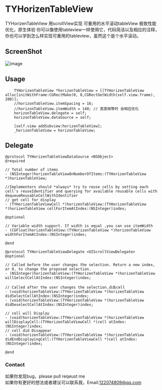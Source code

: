 # TYHorizenTableView
TYHorizenTableView   用scrollView实现 可重用的水平滚动tableView 极致性能优化，原生体验
你可以像使用tableview一样使用它，代码简洁以及相应的注释，你也可以学到怎么样实现可重用的tableview，虽然这个是个水平滚动。

## ScreenShot

![image](https://raw.githubusercontent.com/12207480/TYHorizenTableView/master/screenshot/horizenTableView.gif)


## Usage

```objc
    TYHorizenTableView *horizonTableView = [[TYHorizenTableView alloc]initWithFrame:CGRectMake(0, 0,CGRectGetWidth(self.view.frame), 200)];
    //horizonTableView.itemSpacing = 16;
    //horizonTableView.itemWidth = 140; // 宽度相等时 会相应优化
    horizonTableView.delegate = self;
    horizonTableView.dataSource = self;
    
    [self.view addSubview:horizonTableView];
    _horizonTableView = horizonTableView;
```

## Delegate

```objc
@protocol TYHorizenTableViewDataSource <NSObject>
@required

// Total number of items
- (NSInteger)horizenTableViewOnNumberOfItems:(TYHorizenTableView *)horizenTableView;

//Implementers should *always* try to reuse cells by setting each cell's reuseIdentifier and querying for available reusable cells with dequeueReusableCellWithIdentifier
// get cell for display
- (TYHorizenTableViewCell *)horizenTableView:(TYHorizenTableView *)horizenTableView cellForItemAtIndex:(NSInteger)index;

@optional

// Variable width support. If width is equal ,you can use itemWidth
- (CGFloat)horizenTableView:(TYHorizenTableView *)horizenTableView widthForItemAtIndex:(NSInteger)index;

@end

@protocol TYHorizenTableViewDelegate <UIScrollViewDelegate>
@optional

// Called before the user changes the selection. Return a new index, or 0, to change the proposed selection.
- (NSInteger)horizenTableView:(TYHorizenTableView *)horizenTableView willSelectCellAtIndex:(NSInteger)index;

// Called after the user changes the selection.点击cell
- (void)horizenTableView:(TYHorizenTableView *)horizenTableView didSelectCellAtIndex:(NSInteger)index;
- (void)horizenTableView:(TYHorizenTableView *)horizenTableView didDeselectCellAtIndex:(NSInteger)index;

// cell will Display
- (void)horizenTableView:(TYHorizenTableView *)horizenTableView willDisplayCell:(TYHorizenTableViewCell *)cell atIndex:(NSInteger)index;
// cell did Disappear
- (void)horizenTableView:(TYHorizenTableView *)horizenTableView didEndDisplayingCell:(TYHorizenTableViewCell *)cell atIndex:(NSInteger)index;

@end
```

### Contact
如果你发现bug，please pull reqeust me <br>
如果你有更好的想法或者建议可以联系我，Email:122074809@qq.com
